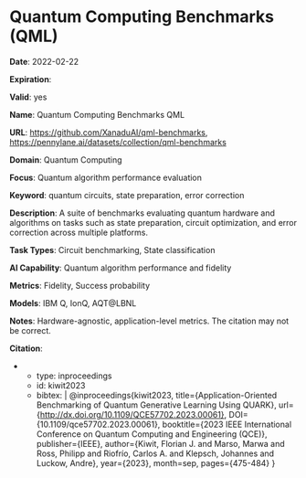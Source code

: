 # Quantum Computing Benchmarks (QML)

**Date**: 2022-02-22

**Expiration**: 

**Valid**: yes

**Name**: Quantum Computing Benchmarks  QML 

**URL**: https://github.com/XanaduAI/qml-benchmarks, https://pennylane.ai/datasets/collection/qml-benchmarks

**Domain**: Quantum Computing

**Focus**: Quantum algorithm performance evaluation

**Keyword**: quantum circuits, state preparation, error correction

**Description**: A suite of benchmarks evaluating quantum hardware and algorithms on tasks such as state  preparation, circuit optimization, and error correction across multiple platforms. 

**Task Types**: Circuit benchmarking, State classification

**AI Capability**: Quantum algorithm performance and fidelity

**Metrics**: Fidelity, Success probability

**Models**: IBM Q, IonQ, AQT@LBNL

**Notes**: Hardware-agnostic, application-level metrics. The citation may not be correct.

**Citation**:

-
  - type: inproceedings
  - id: kiwit2023
  - bibtex: |
      @inproceedings{kiwit2023, title={Application-Oriented Benchmarking of Quantum Generative Learning Using QUARK}, url={http://dx.doi.org/10.1109/QCE57702.2023.00061}, DOI={10.1109/qce57702.2023.00061}, booktitle={2023 IEEE International Conference on Quantum Computing and Engineering (QCE)}, publisher={IEEE}, author={Kiwit, Florian J. and Marso, Marwa and Ross, Philipp and Riofrío, Carlos A. and Klepsch, Johannes and Luckow, Andre}, year={2023}, month=sep, pages={475-484} }

